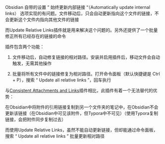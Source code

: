 Obsidian 自带的设置 ” 始终更新内部链接 “（Automatically update internal links） 选项实现的有问题。文件移动后，只会自动更新指向这个文件的链接，不会更新这个文件内指向其他文件的链接

而Update Relative Links插件就是用来解决这个问题的。另外还提供了一个批量修正所有已经存在的链接的命令

插件包含两个功能：

1. 文件移动后，自动修复链接的相对路径。安装并启用插件后，移动文件会自动触发，无需其他操作

2. 批量将所有文件中的链接修复为相对路径。打开命令面板（默认快捷键是 Ctrl + P），搜索 “ Update all relative links ”，回车执行

与[Consistent Attachments and Links](Obsidian附件管理插件Consistent%20Attachments%20and%20Links.md)插件相比，此插件有着一个无法替代的优势：

在Obsidian中将附件的引用链接复制到另一个文件夹的笔记中，在Obsidian不会更新该链接（在Obsidian中可见该附件，但Typora中不可见）（使用Typora复制链接，会把附件同步复制过去）

而使用Update Relative Links，虽然不能自动更新链接，但却能通过命令面板，搜索 “ Update all relative links ”  批量更新相对路径